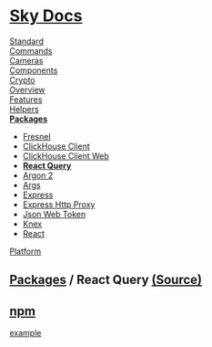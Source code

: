 <!--- This React Query was auto-generated using "npx sky readme" --> 

# [Sky Docs](../../../README.md)

[Standard](..%2F..%2F..%2Fstandard%2FREADME.md)   
[Commands](..%2F..%2F..%2F%5Fcommands%2Fdocs%2FREADME.md)   
[Cameras](..%2F..%2F..%2Fcameras%2FREADME.md)   
[Components](..%2F..%2F..%2Fcomponents%2FREADME.md)   
[Crypto](..%2F..%2F..%2Fcrypto%2FREADME.md)   
[Overview](..%2F..%2F..%2Fdocs%2FREADME.md)   
[Features](..%2F..%2F..%2Ffeatures%2FREADME.md)   
[Helpers](..%2F..%2F..%2Fhelpers%2FREADME.md)   
**[Packages](..%2F..%2F..%2Fpkgs%2FREADME.md)**   
* [Fresnel](..%2F..%2F..%2Fpkgs%2F%40artsy%2Ffresnel%2FREADME.md)
* [ClickHouse Client](..%2F..%2F..%2Fpkgs%2F%40clickhouse%2Fclient%2FREADME.md)
* [ClickHouse Client Web](..%2F..%2F..%2Fpkgs%2F%40clickhouse%2Fclient-web%2FREADME.md)
* **[React Query](..%2F..%2F..%2Fpkgs%2F%40tanstack%2Freact-query%2FREADME.md)**
* [Argon 2](..%2F..%2F..%2Fpkgs%2Fargon2%2FREADME.md)
* [Args](..%2F..%2F..%2Fpkgs%2Fargs%2FREADME.md)
* [Express](..%2F..%2F..%2Fpkgs%2Fexpress%2FREADME.md)
* [Express Http Proxy](..%2F..%2F..%2Fpkgs%2Fexpress-http-proxy%2FREADME.md)
* [Json Web Token](..%2F..%2F..%2Fpkgs%2Fjsonwebtoken%2FREADME.md)
* [Knex](..%2F..%2F..%2Fpkgs%2Fknex%2FREADME.md)
* [React](..%2F..%2F..%2Fpkgs%2Freact%2FREADME.md)
  
[Platform](..%2F..%2F..%2Fplatform%2FREADME.md)   

## [Packages](..%2F..%2F..%2Fpkgs%2FREADME.md) / React Query [(Source)](..%2F..%2F..%2Fpkgs%2F%40tanstack%2Freact-query%2F)

## [npm](https://www.npmjs.com/package/@tanstack/react-query)

[example](../../../%5Fexamples/@pkgs/@tanstack/react-query)